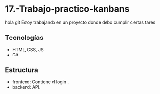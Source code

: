 # 17.-Trabajo-practico-kanbans
hola git
Estoy trabajando en un proyecto donde debo cumplir ciertas tares 
## Tecnologías
- HTML, CSS, JS
- Git
## Estructura
- frontend: Contiene el login .
- backend: API.
